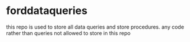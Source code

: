 # forddataqueries
this repo is used to store all data queries and store procedures. 
any code rather than queries not allowed to store in this repo
